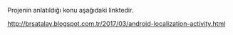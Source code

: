 Projenin anlatıldığı konu aşağıdaki linktedir.

http://brsatalay.blogspot.com.tr/2017/03/android-localization-activity.html
